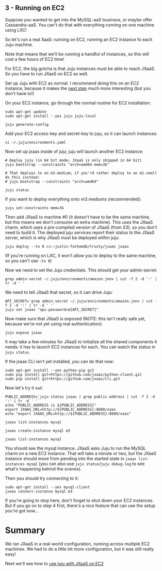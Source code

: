 ## 3 - Running on EC2

Suppose you wanted to get into the MySQL-aaS business, or maybe offer Cassandra-aaS.  You can't do that
with everything running on one machine using LXC!

So let's run a real XaaS: running on EC2, running an EC2 instance fo each Juju machine.

Note that means that we'll be running a handful of instances, so this will cost a few hours of EC2 time!

For EC2, the big gotcha is that Juju instances must be able to reach JXaaS.  So you have to run
JXaaS on EC2 as well.

Set up Juju with EC2 as normal.  I recommend doing this on an EC2 instance, because it makes the
[next step](4.md) much more interesting (but you don't have to!)

On your EC2 instance, go through the normal routine for EC2 installation:

```
sudo apt-get update
sudo apt-get install --yes juju juju-local

juju generate-config
```

Add your EC2 access-key and secret-key to juju, so it can launch instances:

```
vi ~/.juju/environments.yaml
```

Now set up jxaas inside of juju; juju will launch another EC2 instance:

```
# Deploy juju (in 64 bit mode; JXaaS is only shipped in 64 bit)
juju bootstrap --constraints "arch=amd64 mem=3G"

# That deploys to an m3.medium; if you'rd rather deploy to an m1.small do this instead:
# juju bootstrap --constraints "arch=amd64"

juju status
```

If you want to deploy everything onto m3.mediums (recommended):

```
juju set-constraints mem=3G
```

Then add JXaaS to machine #0 (it doesn't have to be the same machine, but this means we
don't consume an extra machine).  This uses the JXaaS charm, which uses a pre-compiled version of
JXaaS (from S3), so you don't need to build it.  The deployed juju services report their status
to the JXaaS server, which is why JXaaS must be deployed within juju:

```
juju deploy --to 0 cs:~justin-fathomdb/trusty/jxaas jxaas
```

(If you're running on LXC, it won't allow you to deploy to the same machine, so you can't use `-to 0`)

Now we need to set the Juju credentials.  This should get your admin secret:

```
grep admin-secret ~/.juju/environments/amazon.jenv | cut -f 2 -d ':' | tr -d ' '
```

We need to tell JXaaS that secret, so it can drive Juju:

```
API_SECRET=`grep admin-secret ~/.juju/environments/amazon.jenv | cut -f 2 -d ':' | tr -d ' '`
juju set jxaas "api-password=${API_SECRET}"
```

Now make sure that JXaaS is exposed (NOTE: this isn't really safe yet, because
we're not yet using real authentication):

```
juju expose jxaas
```

It may take a few minutes for JXaaS to initialize all the shared components it needs: it has to launch EC2 instances
for each.  You can watch the status in `juju status`.

If the jxaas CLI isn't yet installed, you can do that now:

```
sudo apt-get install --yes python-pip git
sudo pip install git+https://github.com/jxaas/python-client.git
sudo pip install git+https://github.com/jxaas/cli.git
```


Now let's try it out:

```
PUBLIC_ADDRESS=`juju status jxaas | grep public-address | cut -f 2 -d ':' | tr -d ' '`
echo "PUBLIC_ADDRESS is ${PUBLIC_ADDRESS}"
export JXAAS_URL=http://${PUBLIC_ADDRESS}:8080/xaas
echo "export JXAAS_URL=http://${PUBLIC_ADDRESS}:8080/xaas"

jxaas list-instances mysql

jxaas create-instance mysql m3

jxaas list-instances mysql
```

You should see the mysql instance.  JXaaS asks Juju to run the MySQL charm on a new EC2 instance.
That will take a minute or two, but the JXaaS instance should move from pending into the started state in `jxaas list-instances mysql`
(you can also use `juju status`/`juju debug-log` to see what's happening behind the scenes).

Then you should try connecting to it:

```
sudo apt-get install --yes mysql-client
jxaas connect-instance mysql m3
```


If you're going to stop here, don't forget to shut down your EC2 instances.  But if you
go on to step 4 first, there's a nice feature that can use the setup you're got now...

# Summary

We ran JXaaS in a real-world configuration, running across multiple EC2 machines.  We had to do a little bit more
configuration, but it was still really easy!

Next we'll see how to [use juju with JXaaS on EC2](4.md)